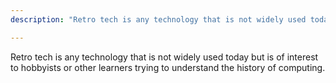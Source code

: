 ```yaml
---
description: "Retro tech is any technology that is not widely used today but is of interest to hobbyists or other learners trying to understand the history of computing."

---
```

Retro tech is any technology that is not widely used today but is of interest to hobbyists or other learners trying to understand the history of computing.
